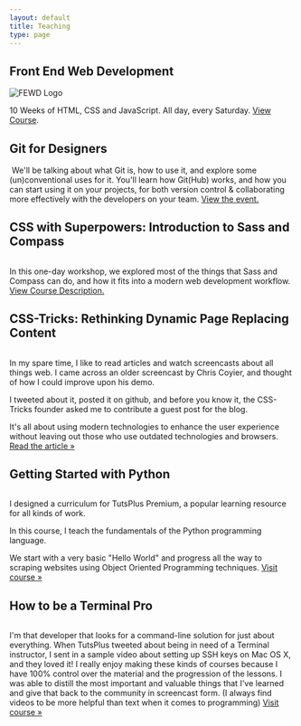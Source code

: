 ```yaml
---
layout: default
title: Teaching
type: page
---
```


<div class="wrapper teaching">
  <article class='push-bottom cf'>
    <h2 class='article-title'>Front End Web Development</h2>
    <img class='project__img' src='/awl/img/ga-fewd.png' alt='FEWD Logo'>
    <p> 10 Weeks of HTML, CSS and JavaScript. All day, every Saturday.  <a href='https://generalassemb.ly/education/front-end-web-development'>View Course</a>.  </p>
  </article>
  <article class="push-bottom cf">
    <h2 class='article-title'>Git for Designers</h2>
    <img src="/awl/img/git4des.png" class='project__img' alt="">
    We'll be talking about what Git is, how to use it, and explore some (un)conventional uses for it. You'll learn how Git(Hub) works, and how you can start using it on your projects, for both version control & collaborating more effectively with the developers on your team. <a href='http://nclud.me/git4des'>View the event.</a>
  </article>
  <article class="push-bottom cf">
    <h2 class='article-title'>CSS with Superpowers: Introduction to Sass and Compass</h2>
    <img src="/awl/img/css-with-superpowers.jpg" class='project__img' alt="">
    <p>In this one-day workshop, we explored most of the things that Sass and Compass can do, and how it
    fits into a modern web development workflow. <a href='https://generalassemb.ly/education/css-with-superpowers-introduction-to-sass-and-compass'>View Course Description.</a></p>
  </article>
  <article class="push-bottom cf">
    <h2 class='article-title'>CSS-Tricks: Rethinking Dynamic Page Replacing Content</h2>
    <img src="/awl/img/css-tricks.png" class='project__img' alt="">
    <p>In my spare time, I like to read articles and watch screencasts about all things web. I came across an older screencast by Chris Coyier, and thought of how I could improve upon his demo.
    <p>I tweeted about it, posted it on github, and before you know it, the CSS-Tricks founder asked me to contribute a guest post for the blog.
    <p>It's all about using modern technologies to enhance the user experience without leaving out those who use outdated technologies and browsers. <a href="http://css-tricks.com/rethinking-dynamic-page-replacing-content/">Read the article &raquo;</a> </p>
  </article>
  <article class="push-bottom cf">
    <h2 class='article-title'>Getting Started with Python</h2>
    <p><img src="/awl/img/python.png" class='project__img' style='max-width:20%;' alt="">
    <p>I designed a curriculum for TutsPlus Premium, a popular learning resource for all kinds of work.</p>
    <p>In this course, I teach the fundamentals of the Python programming language.</p>
    <p>We start with a very basic "Hello World" and progress all the way to scraping websites using Object Oriented Programming techniques.
      <a href="https://tutsplus.com/course/getting-started-with-python/">Visit course &raquo;</a>
    </p>
  </article>
  <article class="push-bottom cf">
    <h2 class='article-title'>How to be a Terminal Pro</h2>
    <p><img src="/awl/img/terminal.png" class='project__img' alt="">
    <p>I'm that developer that looks for a command-line solution for just about everything.
      When TutsPlus tweeted about being in need of a Terminal instructor, I sent in a sample video about setting up SSH keys on Mac OS X, and they loved it!
      I really enjoy making these kinds of courses because I have 100% control over the material and the progression of the lessons. I was able to distill the most important and valuable things that I've learned and give that back to the community in screencast form. (I always find videos to be more helpful than text when it comes to programming) <a href='https://tutsplus.com/course/how-to-be-a-terminal-pro/'>Visit course &raquo;</a>
    </p>
  </article>
</div><!-- //wrapper -->
